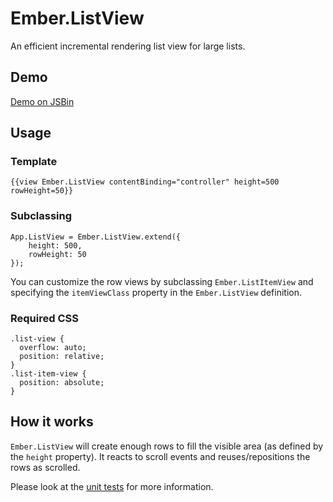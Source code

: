 # Ember.ListView

An efficient incremental rendering list view for large lists.


## Demo

[Demo on JSBin](http://jsbin.com/igawaq/23/)


## Usage

### Template

```
{{view Ember.ListView contentBinding="controller" height=500 rowHeight=50}}
```

### Subclassing

```
App.ListView = Ember.ListView.extend({
	height: 500,
	rowHeight: 50
});
```

You can customize the row views by subclassing `Ember.ListItemView` and specifying the `itemViewClass` property in the `Ember.ListView` definition.

### Required CSS

```
.list-view {
  overflow: auto;
  position: relative;
}
.list-item-view {
  position: absolute;
}
```

## How it works

`Ember.ListView` will create enough rows to fill the visible area (as defined by the `height` property). It reacts to scroll events and reuses/repositions the rows as scrolled.

Please look at the [unit tests](https://github.com/emberjs/list-view/blob/master/packages/list-view/tests/list_view_test.js) for more information.